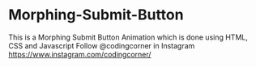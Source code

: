 # Morphing-Submit-Button
This is a Morphing Submit Button Animation which is done using HTML, CSS and Javascript  Follow @codingcorner in Instagram https://www.instagram.com/codingcorner/
